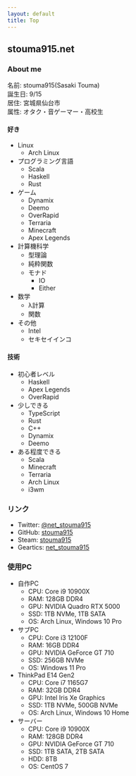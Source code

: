 ```yaml
---
layout: default
title: Top
---
```


## stouma915.net

### About me
名前: stouma915(Sasaki Touma)<br>
誕生日: 9/15<br>
居住: 宮城県仙台市<br>
属性: オタク・音ゲーマー・高校生<br>
#### 好き
- Linux
  - Arch Linux
- プログラミング言語
  - Scala
  - Haskell
  - Rust
- ゲーム
  - Dynamix
  - Deemo
  - OverRapid
  - Terraria
  - Minecraft
  - Apex Legends
- 計算機科学
  - 型理論
  - 純粋関数
  - モナド
    - IO
    - Either
- 数学
  - λ計算
  - 関数
- その他
  - Intel
  - セキセイインコ

#### 技術
- 初心者レベル
  - Haskell
  - Apex Legends
  - OverRapid
- 少しできる
  - TypeScript
  - Rust
  - C++
  - Dynamix
  - Deemo
- ある程度できる
  - Scala
  - Minecraft
  - Terraria
  - Arch Linux
  - i3wm

### リンク
* Twitter: [@net_stouma915](https://twitter.com/net_stouma915)
* GitHub: [stouma915](https://github.com/stouma915)
* Steam: [stouma915](https://steamcommunity.com/profiles/76561199242758778)
* Geartics: [net_stouma915](https://www.geartics.com/net_stouma915)

### 使用PC
- 自作PC
  - CPU: Core i9 10900X
  - RAM: 128GB DDR4
  - GPU: NVIDIA Quadro RTX 5000
  - SSD: 1TB NVMe, 1TB SATA
  - OS: Arch Linux, Windows 10 Pro
- サブPC
  - CPU: Core i3 12100F
  - RAM: 16GB DDR4
  - GPU: NVIDIA GeForce GT 710
  - SSD: 256GB NVMe
  - OS: Windows 11 Pro
- ThinkPad E14 Gen2
  - CPU: Core i7 1165G7
  - RAM: 32GB DDR4
  - GPU: Intel Iris Xe Graphics
  - SSD: 1TB NVMe, 500GB NVMe
  - OS: Arch Linux, Windows 10 Home
- サーバー
  - CPU: Core i9 10900X
  - RAM: 128GB DDR4
  - GPU: NVIDIA GeForce GT 710
  - SSD: 1TB SATA, 2TB SATA
  - HDD: 8TB
  - OS: CentOS 7
